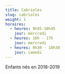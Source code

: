 ```yaml
---
title: Cabrioles
slug: cabrioles
weight: 1
horaires:
  - heures: 9h45-10h45
    jour: mercredi
  - heures: 16h - 17h
    jour: mercredi
  - heures: 9h30 - 10h30
    jour: samedi
---
```

Enfants nés en 2018-2019
